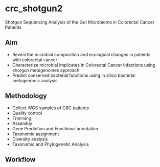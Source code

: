 # crc_shotgun2
Shotgun Sequencing Analysis of the Gut Microbiome in Colorectal Cancer Patients

## Aim
 - Reveal the microbial composition and ecological changes in patients with colorectal cancer  
 - Characterize microbial implicates in Colorectal Cancer infections using shorgun metagenomes approach  
 - Predict conserved bacterial functions using in silico bacterial metagenomic analysis  

## Methodology
 - Collect WGS samples of CRC patients
 - Quality control
 - Trimming
 - Assembly
 - Gene Prediction and Functional annotation
 - Taxonomic assignment
 - Diversity analysis
 - Taxonomic and Phylogenetic Analysis
 
 ## Workflow
